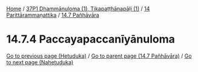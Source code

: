 
[Home](/) / [37P1 Dhammānuloma (1), Tikapaṭṭhānapāḷi (1)](../../../37P1.md) / [14 Parittārammaṇattika](../../14.md) / [14.7 Pañhāvāra](../14.7.md)

# 14.7.4 Paccayapaccanīyānuloma


[Go to previous page (Hetuduka)](14.7.3/Hetuduka.md) / [Go to parent page (14.7 Pañhāvāra)](../14.7.md) / [Go to next page (Nahetuduka)](14.7.4/Nahetuduka.md)


